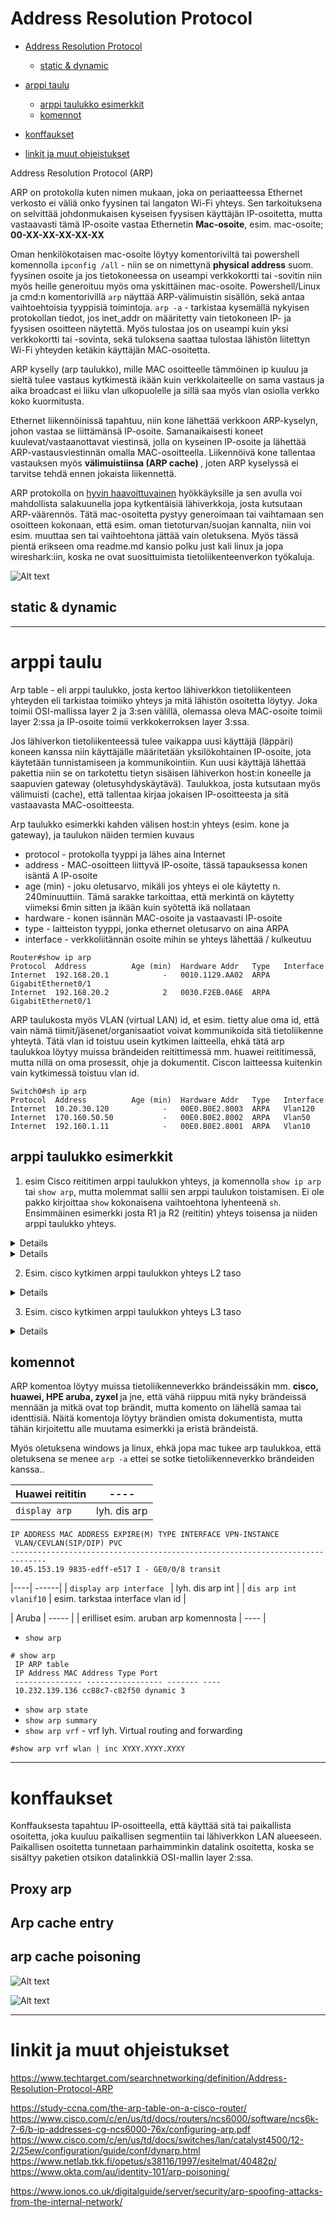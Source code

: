 # Address Resolution Protocol

- [Address Resolution Protocol](#address-resolution-protocol)
    * [static & dynamic](#static--dynamic)

- [arppi taulu](#arppi-taulu)
    * [arppi taulukko esimerkkit](#arppi-taulukko-esimerkkit)
    * [komennot](#komennot)
- [konffaukset](#konffaukset)
- [linkit ja muut ohjeistukset](#linkit-ja-muut-ohjeistukset)

Address Resolution Protocol (ARP)

ARP on protokolla kuten nimen mukaan, joka on periaatteessa Ethernet verkosto ei väliä onko fyysinen tai langaton Wi-Fi yhteys. Sen tarkoituksena on selvittää johdonmukaisen kyseisen fyysisen käyttäjän IP-osoitetta, mutta vastaavasti tämä IP-osoite vastaa Ethernetin <b>Mac-osoite</b>, esim. mac-osoite;  <b> 00-XX-XX-XX-XX-XX </b>

Oman henkilökotaisen mac-osoite löytyy komentoriviltä tai powershell komennolla `ipconfig /all` - niin se on nimettynä <b>physical address</b> suom. fyysinen osoite ja jos tietokoneessa on useampi verkkokortti tai -sovitin niin myös heille generoituu myös oma yskittäinen mac-osoite. Powershell/Linux ja cmd:n komentorivillä `arp` näyttää ARP-välimuistin sisällön, sekä antaa vaihtoehtoisia tyyppisiä toimintoja. `arp -a` - tarkistaa kysemällä nykyisen protokollan tiedot, jos inet_addr on määritetty vain tietokoneen IP- ja fyysisen osoitteen näytettä. Myös tulostaa jos on useampi kuin yksi verkkokortti tai -sovinta, sekä tuloksena saattaa tulostaa lähistön liitettyn Wi-Fi yhteyden ketäkin käyttäjän MAC-osoitetta.

ARP kyselly (arp taulukko), mille MAC osoitteelle tämmöinen ip kuuluu ja sieltä tulee vastaus kytkimestä ikään kuin verkkolaiteelle on sama vastaus ja aika broadcast ei liiku vlan ulkopuolelle ja sillä saa myös vlan osiolla verkko koko kuormitusta. 

Ethernet liikennöinissä tapahtuu, niin kone lähettää verkkoon ARP-kyselyn, johon vastaa se liittämänsä IP-osoite. Samanaikaisesti koneet kuulevat/vastaanottavat viestinsä, jolla on kyseinen IP-osoite ja lähettää ARP-vastausviestinnän omalla MAC-osoitteella. Liikennöivä kone tallentaa vastauksen myös <b> välimuistiinsa (ARP cache) </b>, joten ARP kyselyssä ei tarvitse tehdä ennen jokaista liikennettä. 

ARP protokolla on <ins>hyvin haavoittuvainen</ins> hyökkäyksille ja sen avulla voi mahdollista salakuunella jopa kytkentäisiä lähiverkkoja, josta kutsutaan ARP-väärennös. Tätä mac-osoitetta pystyy generoimaan tai vaihtamaan sen osoitteen kokonaan, että esim. oman tietoturvan/suojan kannalta, niin voi esim. muuttaa sen tai vaihtoehtona jättää vain oletuksena. Myös tässä pientä erikseen oma readme.md kansio polku just kali linux ja jopa wireshark:iin, koska ne ovat suosittuimista tietoliikenteenverkon työkaluja.

![Alt text](arp-images/arp-1.PNG)

## static & dynamic

<hr>

# arppi taulu

Arp table  - eli arppi taulukko, josta kertoo lähiverkkon tietoliikenteen yhteyden eli tarkistaa toimiiko yhteys ja mitä lähistön osoitetta löytyy. Joka toimii OSI-mallissa layer 2 ja 3:sen välillä, olemassa oleva MAC-osoite toimii layer 2:ssa ja IP-osoite toimii verkkokerroksen layer 3:ssa.

Jos lähiverkon tietoliikenteessä tulee vaikappa uusi käyttäjä (läppäri) koneen kanssa niin käyttäjälle määritetään yksilökohtainen IP-osoite, jota käytetään tunnistamiseen ja kommunikointiin. Kun uusi käyttäjä lähettää pakettia niin se on tarkotettu tietyn sisäisen lähiverkon host:in koneelle ja saapuvien gateway (oletusyhdyskäytävä). Taulukkoa, josta kutsutaan myös välimuisti (cache), että tallentaa kirjaa jokaisen IP-osoitteesta ja sitä vastaavasta MAC-osoitteesta. 

Arp taulukko esimerkki kahden välisen host:in yhteys (esim. kone ja gateway), ja taulukon näiden termien kuvaus
- protocol - protokolla tyyppi ja lähes aina Internet
- address - MAC-osoitteen liittyvä IP-osoite, tässä tapauksessa konen isäntä A IP-osoite
- age (min) - joku oletusarvo, mikäli jos yhteys ei ole käytetty n. 240minuuttiin. Tämä sarakke tarkoittaa, että merkintä on käytetty viimeksi 6min sitten ja ikään kuin syötettä ikä nollataan
- hardware - konen isännän MAC-osoite ja vastaavasti IP-osoite
- type - laitteiston tyyppi, jonka ethernet oletusarvo on aina ARPA
- interface - verkkoliitännän osoite mihin se yhteys lähettää / kulkeutuu

```
Router#show ip arp
Protocol  Address          Age (min)  Hardware Addr   Type   Interface
Internet  192.168.20.1            -   0010.1129.AA02  ARPA   GigabitEthernet0/1
Internet  192.168.20.2            2   0030.F2EB.0A6E  ARPA   GigabitEthernet0/1
```

ARP taulukosta myös VLAN (virtual LAN) id, et esim. tietty alue oma id, että vain nämä tiimit/jäsenet/organisaatiot voivat kommunikoida sitä tietoliikenne yhteytä. Tätä vlan id toistuu usein kytkimen laitteella, ehkä tätä arp taulukkoa löytyy muissa brändeiden reitittimessä mm. huawei reititimessä, mutta nillä on oma prosessit, ohje ja dokumentit. Ciscon laitteessa kuitenkin vain kytkimessä toistuu vlan id.

```
Switch0#sh ip arp
Protocol  Address          Age (min)  Hardware Addr   Type   Interface
Internet  10.20.30.120            -   00E0.B0E2.8003  ARPA   Vlan120
Internet  170.160.50.50           -   00E0.B0E2.8002  ARPA   Vlan50
Internet  192.160.1.11            -   00E0.B0E2.8001  ARPA   Vlan10

```

## arppi taulukko esimerkkit

1) esim Cisco reititimen arppi taulukkon yhteys, ja komennolla `show ip arp` tai `show arp`, mutta molemmat sallii sen arppi taulukon toistamisen. Ei ole pakko kirjoittaa `show` kokonaisena vaihtoehtona lyhenteenä `sh`. Ensimmäinen esimerkki josta R1 ja R2 (reititin) yhteys toisensa ja niiden arppi taulukko yhteys.


<details>
R1 
Cisco IOS Software, C1900 Software (C1900-UNIVERSALK9-M), Version 15.1(4)M4, RELEASE SOFTWARE (fc2)
Technical Support: http://www.cisco.com/techsupport
Copyright (c) 1986-2007 by Cisco Systems, Inc.
Compiled Wed 23-Feb-11 14:19 by pt_team

```
Router#show ip arp
Protocol  Address          Age (min)  Hardware Addr   Type   Interface
Internet  10.10.10.1              -   0010.1129.AA01  ARPA   GigabitEthernet0/0
Internet  10.10.10.2              2   00E0.A3B9.0701  ARPA   GigabitEthernet0/0
Internet  192.168.20.1            -   0010.1129.AA02  ARPA   GigabitEthernet0/1
Internet  192.168.20.2            2   0030.F2EB.0A6E  ARPA   GigabitEthernet0/1
Internet  192.168.20.5            2   00D0.FFA3.C731  ARPA   GigabitEthernet0/1

```
</details>

<details>
R2
Cisco IOS Software, C1900 Software (C1900-UNIVERSALK9-M), Version 15.1(4)M4, RELEASE SOFTWARE (fc2)
Technical Support: http://www.cisco.com/techsupport
Copyright (c) 1986-2007 by Cisco Systems, Inc.
Compiled Wed 23-Feb-11 14:19 by pt_team

```
Router#sh ip arp
Protocol  Address          Age (min)  Hardware Addr   Type   Interface
Internet  10.10.10.1              0   0010.1129.AA01  ARPA   GigabitEthernet0/0
Internet  10.10.10.2              -   00E0.A3B9.0701  ARPA   GigabitEthernet0/0
Internet  192.168.25.1            -   00E0.A3B9.0702  ARPA   GigabitEthernet0/1
Internet  192.168.25.2            0   0060.5C1A.A2C2  ARPA   GigabitEthernet0/1
Internet  192.168.25.5            0   0002.4A81.5EE8  ARPA   GigabitEthernet0/1

```

</details>

2) Esim. cisco kytkimen arppi taulukkon yhteys L2 taso

<details>
cisco WS-C2960-24TT-L (PowerPC405) processor (revision B0) with 65536K bytes of memory.
Processor board ID FOC1010X104
Last reset from power-on
1 Virtual Ethernet interface
24 FastEthernet interfaces
2 Gigabit Ethernet interfaces

```
Switch#show arp
Protocol  Address          Age (min)  Hardware Addr   Type   Interface
Internet  192.168.10.3            -   00E0.B078.6301  ARPA   Vlan10
Internet  192.168.20.3            -   00E0.B078.6302  ARPA   Vlan20
Internet  192.168.30.3            -   00E0.B078.6303  ARPA   Vlan30
Internet  192.168.40.3            -   00E0.B078.6304  ARPA   Vlan40

``` 

</details>

3) Esim. cisco kytkimen arppi taulukkon yhteys L3 taso

<details>
cisco WS-C3650-24PS (MIPS) processor (revision N0) with 865815K/6147K bytes of memory.
Processor board ID FDO2031E1Q6
1 Virtual Ethernet interface
28 Gigabit Ethernet/IEEE 802.3 interface(s)

``` 
Switch#sho arp
Protocol  Address          Age (min)  Hardware Addr   Type   Interface
Internet  192.168.10.4            -   00E0.B007.CB01  ARPA   Vlan10
Internet  192.168.20.4            -   00E0.B007.CB02  ARPA   Vlan20
Internet  192.168.30.4            -   00E0.B007.CB03  ARPA   Vlan30
Internet  192.168.40.4            -   00E0.B007.CB04  ARPA   Vlan40

``` 

</details>

## komennot

ARP komentoa löytyy muissa tietoliikenneverkko brändeissäkin mm. <b> cisco, huawei, HPE aruba, zyxel </b> ja jne, että vähä riippuu mitä nyky brändeissä mennään ja mitkä ovat top brändit, mutta komento on lähellä samaa tai identtisiä. Näitä komentoja löytyy brändien omista dokumentista, mutta tähän kirjoitettu alle muutama esimerkki ja eristä brändeistä. 

Myös oletuksena windows ja linux, ehkä jopa mac tukee arp taulukkoa, että oletuksena se menee `arp -a` ettei se sotke tietoliikenneverkko brändeiden kanssa..

| Huawei reititin | ----|
|----| ------|
| `display arp` | lyh. dis arp |
```
IP ADDRESS MAC ADDRESS EXPIRE(M) TYPE INTERFACE VPN-INSTANCE 
 VLAN/CEVLAN(SIP/DIP) PVC
------------------------------------------------------------------------------
10.45.153.19 9835-edff-e517 I - GE0/0/8 transit
```
|----| ------|
| `display arp interface ` | lyh. dis arp int |
| `dis arp int vlanif10` | esim. tarkstaa interface vlan id |

| Aruba | ----- |
| erilliset esim. aruban arp komennosta | ---- |
- `show arp` 
```
# show arp 
 IP ARP table
 IP Address MAC Address Type Port
 --------------- ----------------- ------- ----
 10.232.139.136 cc88c7-c82f50 dynamic 3 
```

- `show arp state` 
- `show arp summary` 
- `show arp vrf` - vrf lyh. Virtual routing and forwarding

`#show arp vrf wlan | inc XYXY.XYXY.XYXY`

<hr>

# konffaukset

Konffauksesta tapahtuu IP-osoitteella, että käyttää sitä tai paikallista osoitetta, joka kuuluu paikallisen segmentiin tai lähiverkkon LAN alueeseen. Paikallisen osoitetta tunnetaan parhaimminkin datalink osoitetta, koska se sisältyy paketien otsikon datalinkkiä OSI-mallin layer 2:ssa.


## Proxy arp


## Arp cache entry



## arp cache poisoning

![Alt text](arp-images/arp-poisoning-1.PNG)

![Alt text](arp-images/arp-poisoning-2.PNG)

<hr>

# linkit ja muut ohjeistukset
https://www.techtarget.com/searchnetworking/definition/Address-Resolution-Protocol-ARP <br>

https://study-ccna.com/the-arp-table-on-a-cisco-router/ <br>
https://www.cisco.com/c/en/us/td/docs/routers/ncs6000/software/ncs6k-7-6/b-ip-addresses-cg-ncs6000-76x/configuring-arp.pdf <br>
https://www.cisco.com/c/en/us/td/docs/switches/lan/catalyst4500/12-2/25ew/configuration/guide/conf/dynarp.html <br>
https://www.netlab.tkk.fi/opetus/s38116/1997/esitelmat/40482p/ <br>
https://www.okta.com/au/identity-101/arp-poisoning/ <br>

https://www.ionos.co.uk/digitalguide/server/security/arp-spoofing-attacks-from-the-internal-network/ <br>

